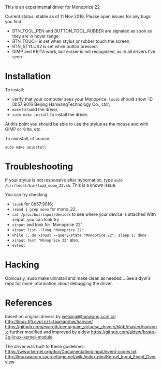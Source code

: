 This is an experimental driver for Monoprice 22

Current status: stable as of 11 Nov 2016.  Please open issues for any bugs you find.

  - BTN_TOOL_PEN and BUTTON_TOOL_RUBBER are signaled as soon as they are in hover range;
  - BTN_TOUCH is set when stylus or rubber touch the screen;
  - BTN_STYLUS2 is set while button pressed;
  - GIMP and KRITA work, but eraser is not recognized, as in all drivers I've seen

Installation
============

To install:
- verify that your computer sees your Monoprice.  `lsusb` should show 'ID 0b57:9016 Beijing HanwangTechnology Co., Ltd';
- `make` to build the driver;
- `sudo make install` to install the driver.

At this point you should be able to use the stylus as the mouse and with GIMP or Krita, etc.

To uninstall, of course
```
sudo make uninstall
```

Troubleshooting
===============

If your stylus is not responsive after hybernation, type `sudo /usr/local/bin/load_mono_22.sh`.  This is a known issue.

You can try checking
- `lsusb` for 0b57:9016;
- `lsmod | grep mono` for mono_22
- `cat /proc/bus/input/devices` to see where your device is attached
With xinput, you can look try
- `xinput` and look for 'Monoprice 22'
- `xinput list --long "Monoprice 22"`
- `while :; do xinput --query-state "Monoprice 22"; sleep 1; done`
- `xinput test "Monoprice 22"`
also,
- `evtest` 

Hacking
=======
Obviously, sudo make uninstall and make clean as needed...
See aidyw's repo for more information about debugging the driver.

References
==========
based on original drivers by  <weixing@hanwang.com.cn>
http://linux.fjfi.cvut.cz/~taxman/hw/hanvon/
https://github.com/exaroth/pentagram_virtuoso_drivers/blob/master/hanvon.c
further modified and improved by aidyw https://github.com/aidyw/bosto-2g-linux-kernel-module

The driver was built to these guidelines:
 https://www.kernel.org/doc/Documentation/input/event-codes.txt
 http://linuxwacom.sourceforge.net/wiki/index.php/Kernel_Input_Event_Overview


